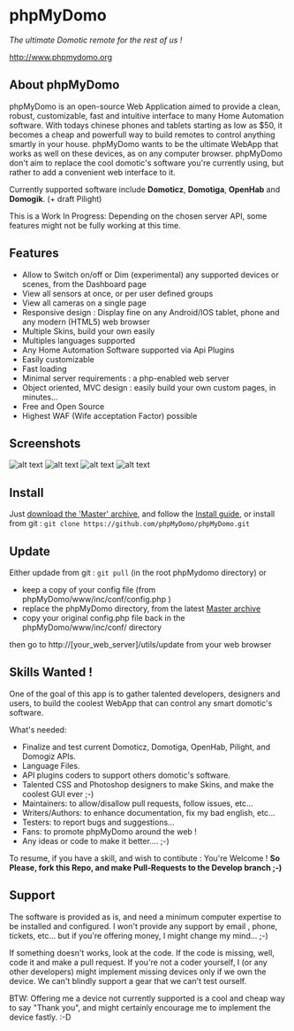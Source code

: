 # phpMyDomo
_The ultimate Domotic remote for the rest of us !_

http://www.phpmydomo.org


## About phpMyDomo

phpMyDomo is an open-source Web Application aimed to provide a clean, robust, customizable, fast and intuitive interface to many Home Automation software. With todays chinese phones and tablets starting as low as $50, it becomes a cheap and powerfull way to build remotes to control anything smartly in your house. phpMyDomo wants to be the ultimate WebApp that works as well on these devices, as on any computer browser.
phpMyDomo don't aim to replace the cool domotic's software you're currently using, but rather to add a convenient web interface to it.

Currently supported software include __Domoticz__, __Domotiga__, __OpenHab__ and __Domogik__. (+ draft Pilight)

This is a Work In Progress: Depending on the chosen server API, some features might not be fully working at this time.

## Features
- Allow to Switch on/off or Dim (experimental) any supported devices or scenes, from the Dashboard page
- View all sensors at once, or per user defined groups
- View all cameras on a single page
- Responsive design : Display fine on any Android/IOS tablet, phone and any modern (HTML5) web browser
- Multiple Skins, build your own easily
- Multiples languages supported
- Any Home Automation Software supported via Api Plugins
- Easily customizable
- Fast loading
- Minimal server requirements : a php-enabled web server
- Object oriented, MVC design : easily build your own custom pages, in minutes...
- Free and Open Source
- Highest WAF (Wife acceptation Factor) possible


## Screenshots
![alt text](doc/screenshots/01.png?raw=true "Main page (Default Skin)")
![alt text](doc/screenshots/02.png?raw=true "Main page on phone (Metal Skin)")
![alt text](doc/screenshots/03.png?raw=true "Main page (Black Skin)")
![alt text](doc/screenshots/04.png?raw=true "Devices List (Black Skin)")


## Install
Just [download the 'Master' archive](https://github.com/phpMyDomo/phpMyDomo/archive/master.zip), and follow the [Install guide](www/inc/doc/INSTALL.md), or
install from git : `git clone https://github.com/phpMyDomo/phpMyDomo.git`


## Update
Either updade from git : `git pull` (in the root phpMydomo directory) 
or 
 - keep a copy of your config file (from phpMyDomo/www/inc/conf/config.php )
 - replace the phpMyDomo directory, from the latest [Master archive](https://github.com/phpMyDomo/phpMyDomo/archive/master.zip)
 - copy your original config.php file back in the phpMyDomo/www/inc/conf/ directory
 
 then go to http://[your_web_server]/utils/update from your web browser


## Skills Wanted !
One of the goal of this app is to gather talented developers, designers and users, to build the coolest WebApp that can control any smart domotic's software.

What's needed:

- Finalize and test current Domoticz, Domotiga, OpenHab, Pilight, and Domogiz APIs.
- Language Files.
- API plugins coders to support others domotic's software.
- Talented CSS and Photoshop designers to make Skins, and make the coolest GUI ever ;-)
- Maintainers: to allow/disallow pull requests, follow issues, etc...
- Writers/Authors: to enhance documentation, fix my bad english, etc...
- Testers: to report bugs and suggestions...
- Fans: to promote phpMyDomo around the web !
- Any ideas or code to make it better.... ;-)

To resume, if you have a skill, and wish to contibute : You're Welcome !
__So Please, fork this Repo, and make Pull-Requests to the Develop branch ;-)__


## Support
The software is provided as is, and need a minimum computer expertise to be installed and configured. I won't provide any support by email , phone, tickets, etc...  but if you're offering money, I might change my mind... ;-)

If something doesn't works, look at the code. If the code is missing, well, code it and make a pull request. If you're not a coder yourself, I (or any other developers)  might implement missing devices only if we own the device. We can't blindly support a gear that we can't test ourself.

BTW: Offering me a device not currently supported is a cool and cheap way to say "Thank you", and might certainly encourage me to implement the device fastly. :-D
